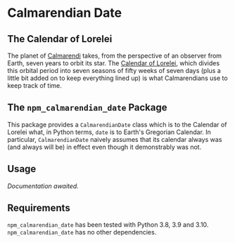 # Calmarendian Date
## The Calendar of Lorelei
The planet of [Calmarendi](https://www.worldanvil.com/w/calmarendi-natasha-moorfield/a/calmarendi-article) takes, from the perspective of an observer from Earth, seven years to orbit its star. The [Calendar of Lorelei](https://www.worldanvil.com/w/calmarendi-natasha-moorfield/a/the-calendar-of-lorelei-article), which divides this orbital period into seven seasons of fifty weeks of seven days (plus a little bit added on to keep everything lined up) is what Calmarendians use to keep track of time.

## The `npm_calmarendian_date` Package
This package provides a `CalmarendianDate` class which is to the Calendar of Lorelei what, in Python terms, `date` is to Earth's Gregorian Calendar. In particular, `CalmarendianDate` naively assumes that its calendar always was (and always will be) in effect even though it demonstrably was not.

## Usage
*Documentation awaited.*

## Requirements

`npm_calmarendian_date` has been tested with Python 3.8, 3.9 and 3.10.
`npm_calmarendian_date` has no other dependencies.